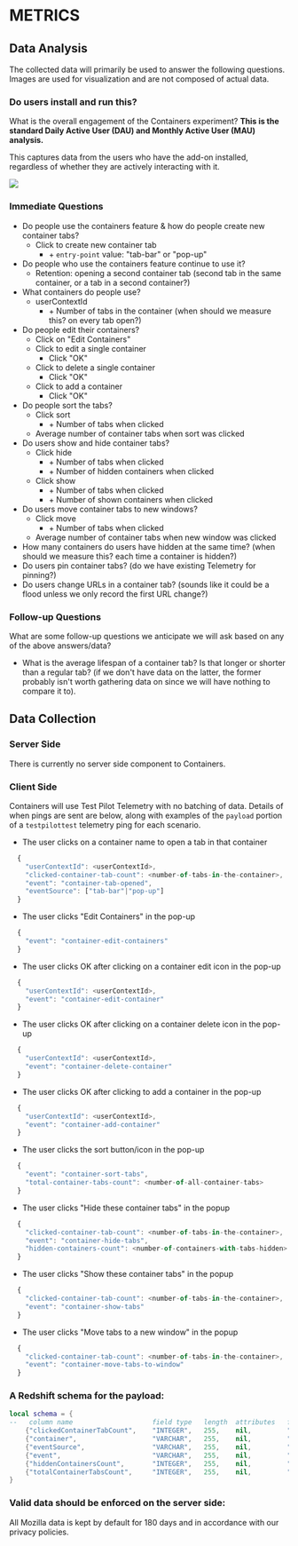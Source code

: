 # METRICS

## Data Analysis
The collected data will primarily be used to answer the following questions.
Images are used for visualization and are not composed of actual data.

### Do users install and run this?

What is the overall engagement of the Containers experiment?
**This is the standard Daily Active User (DAU) and Monthly Active User (MAU) analysis.**

This captures data from the users who have the add-on installed, regardless of
whether they are actively interacting with it.

![](images/kpi-1.png)

### Immediate Questions

* Do people use the containers feature & how do people create new container tabs?
  * Click to create new container tab
    * \+ `entry-point` value: "tab-bar" or "pop-up"
* Do people who use the containers feature continue to use it?
  * Retention: opening a second container tab (second tab in the same container, or a tab in a second container?)
* What containers do people use?
  * userContextId
    * \+ Number of tabs in the container (when should we measure this? on every tab open?)
* Do people edit their containers?
  * Click on "Edit Containers"
  * Click to edit a single container
    * Click "OK"
  * Click to delete a single container
    * Click "OK"
  * Click to add a container
    * Click "OK"
* Do people sort the tabs?
  * Click sort
    * \+ Number of tabs when clicked
  * Average number of container tabs when sort was clicked
* Do users show and hide container tabs?
  * Click hide
    * \+ Number of tabs when clicked
    * \+ Number of hidden containers when clicked
  * Click show
    * \+ Number of tabs when clicked
    * \+ Number of shown containers when clicked
* Do users move container tabs to new windows?
  * Click move
    * \+ Number of tabs when clicked
  * Average number of container tabs when new window was clicked
* How many containers do users have hidden at the same time? (when should we measure this? each time a container is hidden?)
* Do users pin container tabs? (do we have existing Telemetry for pinning?)
* Do users change URLs in a container tab? (sounds like it could be a flood unless we only record the first URL change?)

### Follow-up Questions

What are some follow-up questions we anticipate we will ask based on any of the
above answers/data?

* What is the average lifespan of a container tab? Is that longer or shorter than a regular tab? (if we don't have data on the latter, the former probably isn't worth gathering data on since we will have nothing to compare it to).

## Data Collection

### Server Side
There is currently no server side component to Containers.

### Client Side
Containers will use Test Pilot Telemetry with no batching of data.  Details
of when pings are sent are below, along with examples of the `payload` portion
of a `testpilottest` telemetry ping for each scenario.

* The user clicks on a container name to open a tab in that container

```js
  {
    "userContextId": <userContextId>,
    "clicked-container-tab-count": <number-of-tabs-in-the-container>,
    "event": "container-tab-opened",
    "eventSource": ["tab-bar"|"pop-up"]
  }
```

* The user clicks "Edit Containers" in the pop-up

```js
  {
    "event": "container-edit-containers"
  }
```

* The user clicks OK after clicking on a container edit icon in the pop-up

```js
  {
    "userContextId": <userContextId>,
    "event": "container-edit-container"
  }
```

* The user clicks OK after clicking on a container delete icon in the pop-up

```js
  {
    "userContextId": <userContextId>,
    "event": "container-delete-container"
  }
```

* The user clicks OK after clicking to add a container in the pop-up

```js
  {
    "userContextId": <userContextId>,
    "event": "container-add-container"
  }
```

* The user clicks the sort button/icon in the pop-up

```js
  {
    "event": "container-sort-tabs",
    "total-container-tabs-count": <number-of-all-container-tabs>
  }
```

* The user clicks "Hide these container tabs" in the popup

```js
  {
    "clicked-container-tab-count": <number-of-tabs-in-the-container>,
    "event": "container-hide-tabs",
    "hidden-containers-count": <number-of-containers-with-tabs-hidden>
  }
```

* The user clicks "Show these container tabs" in the popup

```js
  {
    "clicked-container-tab-count": <number-of-tabs-in-the-container>,
    "event": "container-show-tabs"
  }
```

* The user clicks "Move tabs to a new window" in the popup

```js
  {
    "clicked-container-tab-count": <number-of-tabs-in-the-container>,
    "event": "container-move-tabs-to-window"
  }
```

### A Redshift schema for the payload:

```lua
local schema = {
--   column name                    field type   length  attributes   field name
    {"clickedContainerTabCount",    "INTEGER",   255,    nil,         "Fields[payload.clickedContainerTabCount]"},
    {"container",                   "VARCHAR",   255,    nil,         "Fields[payload.container]"},
    {"eventSource",                 "VARCHAR",   255,    nil,         "Fields[payload.eventSource]"},
    {"event",                       "VARCHAR",   255,    nil,         "Fields[payload.event]"},
    {"hiddenContainersCount",       "INTEGER",   255,    nil,         "Fields[payload.hiddenContainersCount]"},
    {"totalContainerTabsCount",     "INTEGER",   255,    nil,         "Fields[payload.totalContainerTabsCount]"},
}
```

### Valid data should be enforced on the server side:

All Mozilla data is kept by default for 180 days and in accordance with our
privacy policies.
